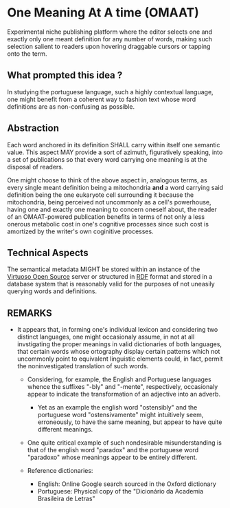 <!-- ...TK -->

# One Meaning At A time (OMAAT)




Experimental niche publishing platform where the editor selects one
and exactly only one meant definition for any number of words, making
such selection salient to readers upon hovering draggable cursors or
tapping onto the term.

## What prompted this idea ?

In studying the portuguese language, such a highly contextual
language, one might benefit from a coherent way to fashion text whose
word definitions are as non-confusing as possible.


## Abstraction

Each word anchored in its definition SHALL carry within itself one
semantic value. This aspect MAY provide a sort of azimuth,
figuratively speaking, into a set of publications so that every word
carrying one meaning is at the disposal of readers.

One might choose to think of the above aspect in, analogous terms, as
every single meant definition being a mitochondria **and** a word
carrying said definition being the one eukaryote cell surrounding it
because the mitochondria, being perceived not uncommonly as a cell's
powerhouse, having one and exactly one meaning to concern oneself
about, the reader of an OMAAT-powered publication benefits in terms of
not only a less onerous metabolic cost in one's cognitive processes
since such cost is amortized by the writer's own coginitive processes.


## Technical Aspects

The semantical metadata MIGHT be stored within an instance of the
[Virtuoso Open Source](https://vos.openlinksw.com/owiki/wiki/VOS#Functionality%20Realms) server or structured in [RDF](https://www.w3.org/RDF/) format and stored in
a database system that is reasonably valid for the purposes of not
uneasily querying words and definitions.


## REMARKS

- It appears that, in forming one's individual lexicon and considering
  two distinct languages, one might occasionaly assume, in not at all
  invstigating the proper meanings in valid dictionaries of both
  languages, that certain words whose ortography display certain
  patterns which not uncommonly point to equivalent linguistic
  elements could, in fact, permit the noninvestigated translation of such words.
  - Considering, for example, the English and Portuguese languages
    whence the suffixes "-bly" and "-mente", respectively, occasionaly
    appear to indicate the transformation of an adjective into an
    adverb.
    - Yet as an example the english word "ostensibly" and the
      portuguese word "ostensivamente" might intuitively seem,
      erroneously, to have the same meaning, but appear to have quite different meanings.
  - One quite critical example of such nondesirable misunderstanding
    is that of the english word "paradox" and the portuguese word
    "paradoxo" whose meanings appear to be entirely different.

  - Reference dictionaries:
    - English: Online Google search sourced in the Oxford dictionary
    - Portuguese: Physical copy of the "Dicionário da Academia Brasileira de Letras"
